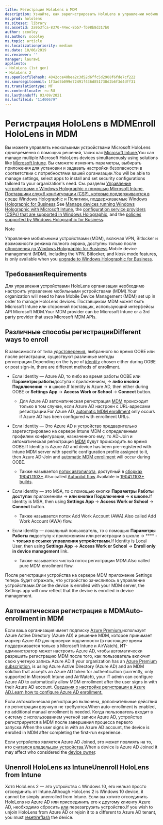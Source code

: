 ```yaml
---
title: Регистрация HoloLens в MDM
description: Узнайте, как зарегистрировать HoloLens в управлении мобильными устройствами (MDM) для более простого управления несколькими устройствами.
ms.prod: hololens
ms.sitesec: library
ms.assetid: 2a9b3fca-8370-44ec-8b57-fb98b8d317b0
author: scooley
ms.author: scooley
ms.topic: article
ms.localizationpriority: medium
ms.date: 10/06/2019
ms.reviewer: ''
manager: laurawi
appliesto:
- HoloLens (1st gen)
- HoloLens 2
ms.openlocfilehash: 4042cce40bea2c3d52d6ffc5d2908f6fde7cf222
ms.sourcegitcommit: 1f3ad5b099e72491f436d851738d2b6f3d4dff31
ms.translationtype: MT
ms.contentlocale: ru-RU
ms.lasthandoff: 03/09/2021
ms.locfileid: "11400679"
---
```

# <a name="enroll-hololens-in-mdm"></a><span data-ttu-id="68141-103">Регистрация HoloLens в MDM</span><span class="sxs-lookup"><span data-stu-id="68141-103">Enroll HoloLens in MDM</span></span>

<span data-ttu-id="68141-104">Вы можете управлять несколькими устройствами Microsoft HoloLens одновременно с помощью решений, таких как [Microsoft Intune.](https://docs.microsoft.com/intune/windows-holographic-for-business)</span><span class="sxs-lookup"><span data-stu-id="68141-104">You can manage multiple Microsoft HoloLens devices simultaneously using solutions like [Microsoft Intune](https://docs.microsoft.com/intune/windows-holographic-for-business).</span></span> <span data-ttu-id="68141-105">Вы сможете изменять параметры, выбирать приложения для установки и задавать настройки безопасности в соответствии с потребностями вашей организации.</span><span class="sxs-lookup"><span data-stu-id="68141-105">You will be able to manage settings, select apps to install and set security configurations tailored to your organization's need.</span></span> <span data-ttu-id="68141-106">См. разделы [Управление устройствами с Windows Holographic с помощью Microsoft Intune](https://docs.microsoft.com/intune/windows-holographic-for-business), [Поставщики служб конфигурации (CSP), которые поддерживаются в среде Windows Holographic](https://msdn.microsoft.com/windows/hardware/commercialize/customize/mdm/configuration-service-provider-reference#hololens) и [Политики, поддерживаемые Windows Holographic for Business](https://msdn.microsoft.com/windows/hardware/commercialize/customize/mdm/policy-configuration-service-provider#hololenspolicies).</span><span class="sxs-lookup"><span data-stu-id="68141-106">See [Manage devices running Windows Holographic with Microsoft Intune](https://docs.microsoft.com/intune/windows-holographic-for-business), the [configuration service providers (CSPs) that are supported in Windows Holographic](https://msdn.microsoft.com/windows/hardware/commercialize/customize/mdm/configuration-service-provider-reference#hololens), and the [policies supported by Windows Holographic for Business](https://msdn.microsoft.com/windows/hardware/commercialize/customize/mdm/policy-configuration-service-provider#hololenspolicies).</span></span>

> [!NOTE]
> <span data-ttu-id="68141-107">Управление мобильными устройствами (MDM), включая VPN, Bitlocker и возможности режима полного экрана, доступны только после [обновления до Windows Holographic for Business](hololens1-upgrade-enterprise.md).</span><span class="sxs-lookup"><span data-stu-id="68141-107">Mobile device management (MDM), including the VPN, Bitlocker, and kiosk mode features, is only available when you [upgrade to Windows Holographic for Business](hololens1-upgrade-enterprise.md).</span></span>

## <a name="requirements"></a><span data-ttu-id="68141-108">Требования</span><span class="sxs-lookup"><span data-stu-id="68141-108">Requirements</span></span>

 <span data-ttu-id="68141-109">Для управления устройствами HoloLens организации необходимо настроить управление мобильными устройствами (MDM).</span><span class="sxs-lookup"><span data-stu-id="68141-109">Your organization will need to have Mobile Device Management (MDM) set up in order to manage HoloLens devices.</span></span> <span data-ttu-id="68141-110">Поставщиком MDM может быть Microsoft Intune или сторонний поставщик, использующий интерфейсы API Microsoft MDM.</span><span class="sxs-lookup"><span data-stu-id="68141-110">Your MDM provider can be Microsoft Intune or a 3rd party provider that uses Microsoft MDM APIs.</span></span>
 
## <a name="different-ways-to-enroll"></a><span data-ttu-id="68141-111">Различные способы регистрации</span><span class="sxs-lookup"><span data-stu-id="68141-111">Different ways to enroll</span></span>

<span data-ttu-id="68141-112">В зависимости от типа [удостоверения,](hololens-identity.md) выбранного во время OOBE или после регистрации, существуют различные методы регистрации.</span><span class="sxs-lookup"><span data-stu-id="68141-112">Depending on the type of [identity](hololens-identity.md) chosen either during OOBE or post sign-in, there are different methods of enrollment.</span></span>

- <span data-ttu-id="68141-113">Если Identity — Azure AD, то либо во время работы OOBE или **Параметры работы**доступа к приложениям,  ->  **либо кнопки Подключения**  ->  **к** школе.</span><span class="sxs-lookup"><span data-stu-id="68141-113">If Identity is Azure AD, then either during OOBE or **Settings App** -> **Access Work or School** -> **Connect** button.</span></span>
    - <span data-ttu-id="68141-114">Для Azure AD автоматическая регистрация [MDM](hololens-enroll-mdm.md#auto-enrollment-in-mdm) происходит только в том случае, если Azure AD настроен с URL-адресами регистрации.</span><span class="sxs-lookup"><span data-stu-id="68141-114">For Azure AD, [automatic MDM enrollment](hololens-enroll-mdm.md#auto-enrollment-in-mdm) only occurs if Azure AD has been configured with enrollment URLs.</span></span> 
     
- <span data-ttu-id="68141-115">Если Identity — Это Azure AD и устройство предварительно зарегистрировано на сервере Intune MDM с определенным профилем конфигурации, назначенного ему, то AD-Join и автоматическая регистрация [MDM](hololens-enroll-mdm.md#auto-enrollment-in-mdm) будут происходить во время OOBE.</span><span class="sxs-lookup"><span data-stu-id="68141-115">If Identity is Azure AD and device has been pre-registered with Intune MDM server with specific configuration profile assigned to it, then Azure AD-Join and [automatic MDM enrollment](hololens-enroll-mdm.md#auto-enrollment-in-mdm) will occur during OOBE.</span></span>
    - <span data-ttu-id="68141-116">Также называется [поток автопилота,](hololens2-autopilot.md) доступный в [сборках 19041.1103+](hololens-release-notes.md#windows-holographic-version-2004).</span><span class="sxs-lookup"><span data-stu-id="68141-116">Also called [Autopilot flow](hololens2-autopilot.md) Available in [19041.1103+ builds](hololens-release-notes.md#windows-holographic-version-2004).</span></span>
    

- <span data-ttu-id="68141-117">Если identity — это MSA, то с помощью кнопки **Параметры Работы доступа**к приложениям  ->  **или кнопки Подключения**  ->  **к школе.**</span><span class="sxs-lookup"><span data-stu-id="68141-117">If Identity is MSA, then using **Settings App** -> **Access Work or School** -> **Connect** button.</span></span>
    - <span data-ttu-id="68141-118">Также называется поток Add Work Account (AWA).</span><span class="sxs-lookup"><span data-stu-id="68141-118">Also called Add Work Account (AWA) flow.</span></span>
- <span data-ttu-id="68141-119">Если identity — локальный пользователь, то с помощью **Параметры Работы по**доступу к приложениям или регистрации в школе  ->  \*\*\*\*  ->  **только в ссылке управления устройствами.**</span><span class="sxs-lookup"><span data-stu-id="68141-119">If Identity is Local User, then using **Settings App** -> **Access Work or School** -> **Enroll only in device management** link.</span></span>
    - <span data-ttu-id="68141-120">Также называется чистый поток регистрации MDM.</span><span class="sxs-lookup"><span data-stu-id="68141-120">Also called pure MDM enrollment flow.</span></span>

<span data-ttu-id="68141-121">После регистрации устройства на сервере MDM приложение Settings теперь будет отражать, что устройство зачислилось в управление устройствами.</span><span class="sxs-lookup"><span data-stu-id="68141-121">Once the device is enrolled with your MDM server, the Settings app will now reflect that the device is enrolled in device management.</span></span>

## <a name="auto-enrollment-in-mdm"></a><span data-ttu-id="68141-122">Автоматическая регистрация в MDM</span><span class="sxs-lookup"><span data-stu-id="68141-122">Auto-enrollment in MDM</span></span>

<span data-ttu-id="68141-123">Если ваша организация имеет подписку [Azure Premium,](https://azure.microsoft.com/overview/)использует Azure Active Directory (Azure AD) и решение MDM, которое принимает маркер Azure AD для проверки подлинности (в настоящее время поддерживается только в Microsoft Intune и AirWatch), ИТ-администратор может настроить Azure AD, чтобы автоматически разрешить регистрацию MDM после того, как пользователь включит свою учетную запись Azure AD.</span><span class="sxs-lookup"><span data-stu-id="68141-123">If your organization has an [Azure Premium subscription](https://azure.microsoft.com/overview/), is using Azure Active Directory (Azure AD) and an MDM solution that accepts an Azure AD token for authentication (currently, only supported in Microsoft Intune and AirWatch), your IT admin can configure Azure AD to automatically allow MDM enrollment after the user signs in with their Azure AD account.</span></span> [<span data-ttu-id="68141-124">Сведения о настройке регистрации в Azure AD.</span><span class="sxs-lookup"><span data-stu-id="68141-124">Learn how to configure Azure AD enrollment.</span></span>](https://docs.microsoft.com/mem/intune/enrollment/windows-enroll#enable-windows-10-automatic-enrollment)

<span data-ttu-id="68141-125">Если автоматическая регистрация включена, дополнительные действия по регистрации вручную не требуются.</span><span class="sxs-lookup"><span data-stu-id="68141-125">When auto-enrollment is enabled, no additional manual enrollment is needed.</span></span> <span data-ttu-id="68141-126">Когда пользователь входит в систему с использованием учетной записи Azure AD, устройство регистрируется в MDM после завершения процесса первого запуска.</span><span class="sxs-lookup"><span data-stu-id="68141-126">When the user signs in with an Azure AD account, the device is enrolled in MDM after completing the first-run experience.</span></span>

<span data-ttu-id="68141-127">Если устройство является Azure AD Joined, это может повлиять на то, кто [считался владельцем устройства.](security-adminless-os.md#device-owner)</span><span class="sxs-lookup"><span data-stu-id="68141-127">When a device is Azure AD Joined it may affect who considered the [device owner](security-adminless-os.md#device-owner).</span></span>

## <a name="unenroll-hololens-from-intune"></a><span data-ttu-id="68141-128">Unenroll HoloLens из Intune</span><span class="sxs-lookup"><span data-stu-id="68141-128">Unenroll HoloLens from Intune</span></span>

<span data-ttu-id="68141-129">Хотя HoloLens 2 — это устройство с Windows 10, его нельзя просто отсоединить от Intune.</span><span class="sxs-lookup"><span data-stu-id="68141-129">Although HoloLens 2 is Windows 10 device, it cannot be simply unenrolled from Intune.</span></span> <span data-ttu-id="68141-130">Если вы хотите отсоединить HoloLens из Azure AD или присоединить его к другому клиенту Azure AD, необходимо сбросить [или](https://docs.microsoft.com/hololens/hololens-recovery#reset-the-device) перезагрузить устройство.</span><span class="sxs-lookup"><span data-stu-id="68141-130">If you wish to unjoin HoloLens from Azure AD or rejoin it to a different to Azure AD tenant, you must [reset/reflash](https://docs.microsoft.com/hololens/hololens-recovery#reset-the-device) the device.</span></span>